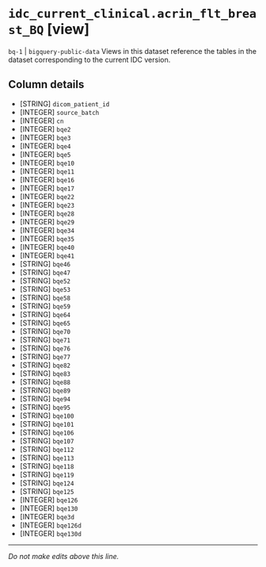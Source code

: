 # `idc_current_clinical.acrin_flt_breast_BQ` [view]
`bq-1` | `bigquery-public-data`
Views in this dataset reference the tables in the dataset corresponding to the current IDC version.

## Column details
* [STRING]    `dicom_patient_id`
* [INTEGER]   `source_batch`
* [INTEGER]   `cn`
* [INTEGER]   `bqe2`
* [INTEGER]   `bqe3`
* [INTEGER]   `bqe4`
* [INTEGER]   `bqe5`
* [INTEGER]   `bqe10`
* [INTEGER]   `bqe11`
* [INTEGER]   `bqe16`
* [INTEGER]   `bqe17`
* [INTEGER]   `bqe22`
* [INTEGER]   `bqe23`
* [INTEGER]   `bqe28`
* [INTEGER]   `bqe29`
* [INTEGER]   `bqe34`
* [INTEGER]   `bqe35`
* [INTEGER]   `bqe40`
* [INTEGER]   `bqe41`
* [STRING]    `bqe46`
* [STRING]    `bqe47`
* [STRING]    `bqe52`
* [STRING]    `bqe53`
* [STRING]    `bqe58`
* [STRING]    `bqe59`
* [STRING]    `bqe64`
* [STRING]    `bqe65`
* [STRING]    `bqe70`
* [STRING]    `bqe71`
* [STRING]    `bqe76`
* [STRING]    `bqe77`
* [STRING]    `bqe82`
* [STRING]    `bqe83`
* [STRING]    `bqe88`
* [STRING]    `bqe89`
* [STRING]    `bqe94`
* [STRING]    `bqe95`
* [STRING]    `bqe100`
* [STRING]    `bqe101`
* [STRING]    `bqe106`
* [STRING]    `bqe107`
* [STRING]    `bqe112`
* [STRING]    `bqe113`
* [STRING]    `bqe118`
* [STRING]    `bqe119`
* [STRING]    `bqe124`
* [STRING]    `bqe125`
* [INTEGER]   `bqe126`
* [INTEGER]   `bqe130`
* [INTEGER]   `bqe3d`
* [INTEGER]   `bqe126d`
* [INTEGER]   `bqe130d`

-------------------------------------------------------------------------------
*Do not make edits above this line.*
